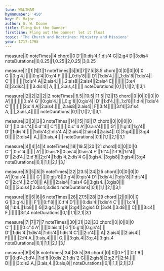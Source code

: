 ```yaml
---
tune: WALTHAM
hymnnumber: '450'
key: E♭ Major
author: G. W. Doane
title: Fling Out the Banner!
firstline: Fling out the banner! let it float
topic: 'The Church and Doctrines: Ministry and Missions'
year: 1717-1795
---
```

measure||0
noteTimes||4
chord||0
D'||0:dis'4;1:dis'4
G||2:g4
D||3:dis4
noteDurations||0,0.25||1,0.25||2,0.25||3,0.25

measure||1||1||1||1||1
noteTimes||5||6||7||7.5||8.5
chord||0||0||0||0||0
G'||0:g'4.||||||0:g'4||0:g'4
F'||||||_0:fis'8||||
D'||1:dis'4.||||_1:dis'8||1:dis'4||
C'||||||||||1:cis'4
A||2:ais4.||||_2:ais8||2:ais4||2:ais4
E||||||||||3:e4
D||3:dis4||||||3:dis4||
A,||||_3:ais,4||||||
noteDurations||0,1||1,1||2,1||3,1

measure||2||2||2||2||2
noteTimes||9.5||10.5||11.5||12||13
chord||0||0||0||0||0
A'||||||||||0:a'4
G'||0:gis'4.||||_0:g'8||0:gis'4||
D'||1:d'4.||||_1:d'8||1:d'4||1:dis'4
C'||||||||||2:c'4
A||2:ais4.||||_2:ais8||2:ais4||
F||3:f4||||||3:f4||3:fis4
A,||||_3:ais,4||||||
noteDurations||0,1||1,1||2,1||3,1

measure||3||3||3||3
noteTimes||14||15||16||17
chord||0||0||0||0
D''||||0:dis''4||0:d''4||
C''||||||||0:c''4
A'||0:ais'4||||||
G'||||1:g'4||1:g'4||
D'||1:dis'4||||||1:dis'4;2:dis'4
A||2:ais4||2:ais4||2:ais4||
G||3:g4||||||3:g4
D||||||3:dis4||
A,||||3:ais,4||||
noteDurations||0,1||1,1||2,1||3,1

measure||4||4||4||4
noteTimes||18||19.5||20||21
chord||0||0||0||0
C''||0:c''4.||||||
A'||||0:ais'8||0:ais'4||0:ais'4
F'||1:f'4.||1:f'8||1:f'4||
D'||2:d'4.||2:d'8||2:d'4||1:dis'4;2:dis'4
G||3:gis4.||3:gis8||3:gis4||3:g4
noteDurations||0,1||1,1||2,1||3,1

measure||5||5||5||5
noteTimes||22||23.5||24||25
chord||0||0||0||0
A'||0:ais'4.||||||
G'||||0:gis'8||0:g'4||0:gis'4
D'||1:dis'4.||1:dis'8||1:dis'4||
C'||2:c'4.||2:c'8||||
A||||||2:ais4||1:ais4
G||3:gis4.||3:gis8||||
D||||||3:dis4||2:dis4;3:dis4
noteDurations||0,1||1,1||2,1||3,1

measure||6||6||6||6
noteTimes||26||27.5||28||29
chord||2||0||0||0
G'||0:g'4.||||||
F'||||0:f'8||||0:f'4
D'||||||0:dis'4||1:dis'4
C'||||||1:c'4||
B||1:b4.||1:b8||||
G||2:g4.||2:g8||2:g4||2:gis4
D||3:d4.||3:d8||||
C||||||3:c4||
F,||||||||3:f,4
noteDurations||0,1||1,1||2,1||3,1

measure||7||7||7||7
noteTimes||30||31||32||33
chord||0||0||0||0
C''||||||||0:c''4
A'||||||0:ais'4||
G'||0:g'4||0:gis'4||||
D'||1:dis'4||1:dis'4||1:dis'4||1:dis'4
C'||||2:c'4||||
A||2:ais4||||2:ais4||
F||||||||2:f4
A,||3:ais,4||||||
G,||||3:gis,4||3:g,4||3:gis,4
noteDurations||0,1||1,1||2,1||3,1

measure||8||8||8
noteTimes||34||35.5||36
chord||0||0||0
F'||||0:f'8||
D'||0:d'4.;1:d'4.||1:d'8||0:dis'2;1:dis'2
G||||2:gis8||2:g2
F||2:f4.||||
D||||||3:dis2
A,||3:ais,4.||3:ais,8||
noteDurations||0,1||1,1||2,1||3,1


